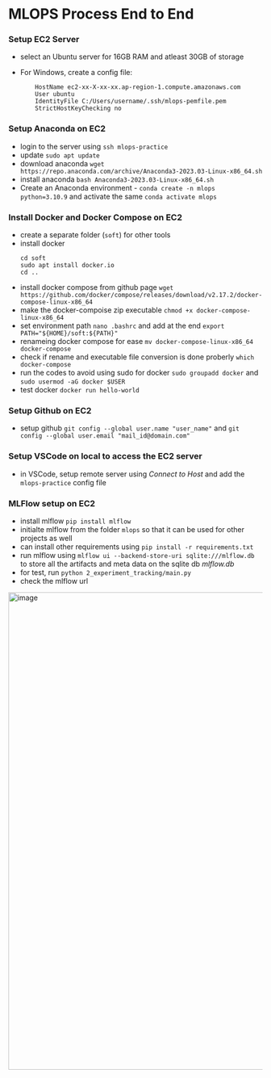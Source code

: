 # MLOPS Process End to End

### Setup EC2 Server
-   select an Ubuntu server for 16GB RAM and atleast 30GB of storage
-   For Windows, create a config file:

    ```Host mlops-practice
        HostName ec2-xx-X-xx-xx.ap-region-1.compute.amazonaws.com
        User ubuntu
        IdentityFile C:/Users/username/.ssh/mlops-pemfile.pem
        StrictHostKeyChecking no
    ```    

### Setup Anaconda on EC2
-   login to the server using ```ssh mlops-practice``` 
-   update ```sudo apt update```
-   download anaconda ```wget https://repo.anaconda.com/archive/Anaconda3-2023.03-Linux-x86_64.sh```
-   install anaconda ```bash Anaconda3-2023.03-Linux-x86_64.sh```
-   Create an Anaconda environment - ```conda create -n mlops python=3.10.9``` and activate the same ```conda activate mlops```

### Install Docker and Docker Compose on EC2
-   create a separate folder (```soft```) for other tools
-   install docker 
    ```
    cd soft
    sudo apt install docker.io
    cd ..
    ```
-   install docker compose from github page ```wget https://github.com/docker/compose/releases/download/v2.17.2/docker-compose-linux-x86_64```
-   make the docker-compoise zip executable ```chmod +x docker-compose-linux-x86_64```
-   set environment path ```nano .bashrc``` and add at the end ```export PATH="${HOME}/soft:${PATH}"```
-   renameing docker compose for ease ```mv docker-compose-linux-x86_64 docker-compose```
-   check if rename and executable file conversion is done proberly ```which docker-compose```
-   run the codes to avoid using sudo for docker ```sudo groupadd docker``` and ```sudo usermod -aG docker $USER```
-   test docker ```docker run hello-world```

### Setup Github on EC2
-   setup github ```git config --global user.name "user_name"``` and ```git config --global user.email "mail_id@domain.com"```

### Setup VSCode on local to access the EC2 server
-   in VSCode, setup remote server using *Connect to Host* and add the ```mlops-practice``` config file 

### MLFlow setup on EC2
-   install mlflow ```pip install mlflow```
-   initialte mlflow from the folder ```mlops``` so that it can be used for other projects as well
-   can install other requirements using ```pip install -r requirements.txt```
-   run mlflow using ```mlflow ui --backend-store-uri sqlite:///mlflow.db``` to store all the artifacts and meta data on the sqlite db *mlflow.db*
-   for test, run ```python 2_experiment_tracking/main.py```
-   check the mlflow url

<img width="946" alt="image" src="https://user-images.githubusercontent.com/13174586/231063714-d8934fc1-f83b-412b-8d4d-8de47f3b1626.png">
